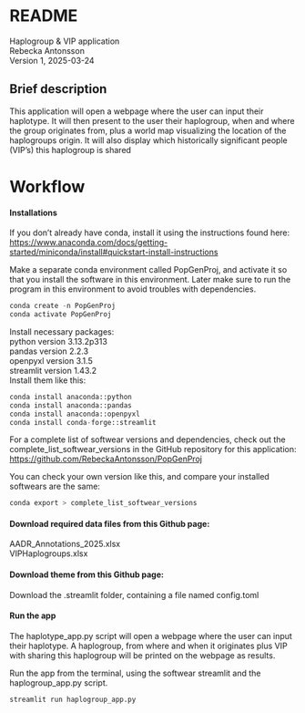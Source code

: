
# README

Haplogroup & VIP application\
Rebecka Antonsson\
Version 1, 2025-03-24

## Brief description
This application will open a webpage where the user can input their haplotype.
It will then present to the user their haplogroup, when and where the group originates from, 
plus a world map visualizing the location of the haplogroups origin. 
It will also display which historically significant people (VIP’s) this haplogroup is shared

# Workflow

#### Installations

If you don’t already have conda, install it using the instructions found here:
https://www.anaconda.com/docs/getting-started/miniconda/install#quickstart-install-instructions 

Make a separate conda environment called PopGenProj, and activate it so that you install the software in this environment. 
Later make sure to run the program in this environment to avoid troubles with dependencies. 
```python
conda create -n PopGenProj
conda activate PopGenProj
```

Install necessary packages:\
python version 3.13.2p313\
pandas version 2.2.3\
openpyxl version 3.1.5\
streamlit version 1.43.2\
Install them like this:
```python
conda install anaconda::python
conda install anaconda::pandas
conda install anaconda::openpyxl
conda install conda-forge::streamlit
```

For a complete list of softwear versions and dependencies, check out the complete_list_softwear_versions in 
the GitHub repository for this application: https://github.com/RebeckaAntonsson/PopGenProj

You can check your own version like this, and compare your installed softwears are the same:
```python
conda export > complete_list_softwear_versions
```


#### Download required data files from this Github page:
AADR_Annotations_2025.xlsx\
VIPHaplogroups.xlsx

#### Download theme from this Github page:
Download the .streamlit folder, containing a file named config.toml

#### Run the app

The haplotype_app.py script will open a webpage where the user can input their haplotype.
A haplogroup, from where and when it originates plus VIP with sharing this haplogroup will be printed on the 
webpage as results.

Run the app from the terminal, using the softwear streamlit and the haplogroup_app.py script.
```python
streamlit run haplogroup_app.py
```


